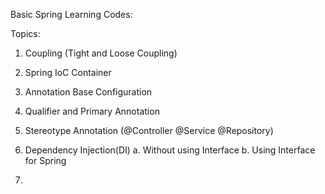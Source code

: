 
Basic Spring Learning Codes:

Topics:
1. Coupling (Tight and Loose Coupling)
2. Spring IoC Container
3. Annotation Base Configuration
4. Qualifier and Primary Annotation
5. Stereotype Annotation (@Controller @Service @Repository)
6. Dependency Injection(DI)
   a. Without using Interface
   b. Using Interface for Spring

7. 
